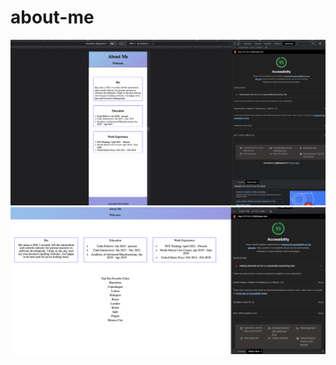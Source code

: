 # about-me

![Alt text](/img/lab2Lighthouse.png?raw=true "Optional Title")
![Alt text](/img/class3Lighthouse.png?raw=true "Optional Title")

